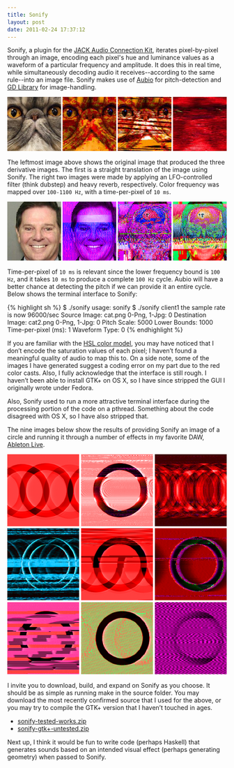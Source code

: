 ```yaml
---
title: Sonify
layout: post
date: 2011-02-24 17:37:12
---
```

Sonify, a plugin for the [JACK Audio Connection Kit](http://jackaudio.org/), iterates pixel-by-pixel through an image, encoding each pixel's hue and luminance values as a waveform of a particular frequency and amplitude. It does this in real time, while simultaneously decoding audio it receives--according to the same rule--into an image file. Sonify makes use of [Aubio](http://aubio.org/) for pitch-detection and [GD Library](http://www.libgd.org/Main_Page) for image-handling.

<img src="/images/tile2.png" alt="Sonified kittens" />

The leftmost image above shows the original image that produced the three derivative images. The first is a straight translation of the image using Sonify. The right two images were made by applying an LFO-controlled filter (think dubstep) and heavy reverb, respectively. Color frequency was mapped over `100-1100 Hz`, with a time-per-pixel of `10 ms`.

<img src="/images/tile3.png" alt="Sonified faces" />

Time-per-pixel of `10 ms` is relevant since the lower frequency bound is `100 Hz`, and it takes `10 ms` to produce a complete `100 Hz` cycle. Aubio will have a better chance at detecting the pitch if we can provide it an entire cycle. Below shows the terminal interface to Sonify:

{% highlight sh %}
$ ./sonify
usage: sonify <name>
$ ./sonify client1
the sample rate is now 96000/sec
Source Image: cat.png
0-Png, 1-Jpg: 0
Destination Image: cat2.png
0-Png, 1-Jpg: 0
Pitch Scale: 5000
Lower Bounds: 1000
Time-per-pixel (ms): 1
Waveform Type: 0
{% endhighlight %}

If you are familiar with the [HSL color model](http://en.wikipedia.org/wiki/HSL_and_HSV), you may have noticed that I don’t encode the saturation values of each pixel; I haven’t found a meaningful quality of audio to map this to. On a side note, some of the images I have generated suggest a coding error on my part due to the red color casts. Also, I fully acknowledge that the interface is still rough. I haven’t been able to install GTK+ on OS X, so I have since stripped the GUI I originally wrote under Fedora.

Also, Sonify used to run a more attractive terminal interface during the processing portion of the code on a pthread. Something about the code disagreed with OS X, so I have also stripped that.

The nine images below show the results of providing Sonify an image of a circle and running it through a number of effects in my favorite DAW, [Ableton Live](http://www.ableton.com/).

<img src="/images/tile1.png" alt="Sonify experiments" /> 

I invite you to download, build, and expand on Sonify as you choose. It should be as simple as running make in the source folder. You may download the most recently confirmed source that I used for the above, or you may try to compile the GTK+ version that I haven’t touched in ages.
* [sonify-tested-works.zip](/files/sonify-tested-works.zip)
* [sonify-gtk+-untested.zip](/files/sonify-gtk+-untested.zip)

Next up, I think it would be fun to write code (perhaps Haskell) that generates sounds based on an intended visual effect (perhaps generating geometry) when passed to Sonify.
